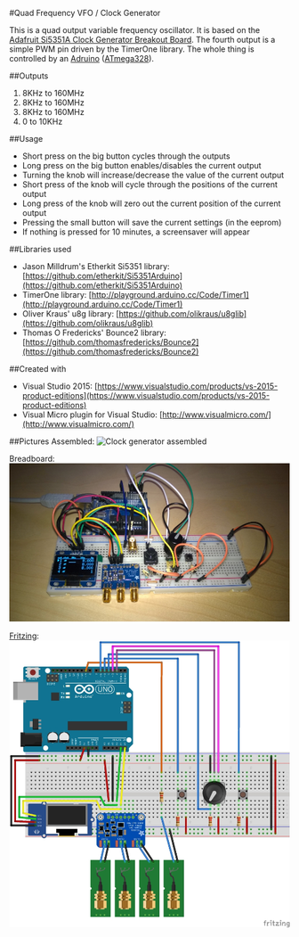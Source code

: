 #Quad Frequency VFO / Clock Generator

This is a quad output variable frequency oscillator. It is based on the [Adafruit Si5351A Clock Generator Breakout Board](https://www.adafruit.com/products/2045).
The fourth output is a simple PWM pin driven by the TimerOne library.
The whole thing is controlled by an [Adruino](https://www.arduino.cc/) ([ATmega328](http://www.atmel.com/images/atmel-8271-8-bit-avr-microcontroller-atmega48a-48pa-88a-88pa-168a-168pa-328-328p_datasheet_complete.pdf)).

##Outputs
1. 8KHz to 160MHz
2. 8KHz to 160MHz
3. 8KHz to 160MHz
4. 0 to 10KHz

##Usage
* Short press on the big button cycles through the outputs 
* Long press on the big button enables/disables the current output
* Turning the knob will increase/decrease the value of the current output
* Short press of the knob will cycle through the positions of the current output  
* Long press of the knob will zero out the current position of the current output
* Pressing the small button will save the current settings (in the eeprom)
* If nothing is pressed for 10 minutes, a screensaver will appear

##Libraries used
* Jason Milldrum's Etherkit Si5351 library: [https://github.com/etherkit/Si5351Arduino](https://github.com/etherkit/Si5351Arduino)
* TimerOne library: [http://playground.arduino.cc/Code/Timer1](http://playground.arduino.cc/Code/Timer1)
* Oliver Kraus' u8g library: [https://github.com/olikraus/u8glib](https://github.com/olikraus/u8glib)
* Thomas O Fredericks' Bounce2 library: [https://github.com/thomasfredericks/Bounce2](https://github.com/thomasfredericks/Bounce2)

##Created with
* Visual Studio 2015: [https://www.visualstudio.com/products/vs-2015-product-editions](https://www.visualstudio.com/products/vs-2015-product-editions)
* Visual Micro plugin for Visual Studio: [http://www.visualmicro.com/](http://www.visualmicro.com/)

##Pictures
Assembled:
![Clock generator assembled](clockgenerator_assembled.jpg "Clock generator assembled")

Breadboard:
![Clock generator on breadboard](clockgenerator_bb.jpg "Clock generator on breadboard")

[Fritzing](http://fritzing.org/home/):
![Clock generator fritzing](clockgenerator_fritzing.jpg "Clock generator fritzing")